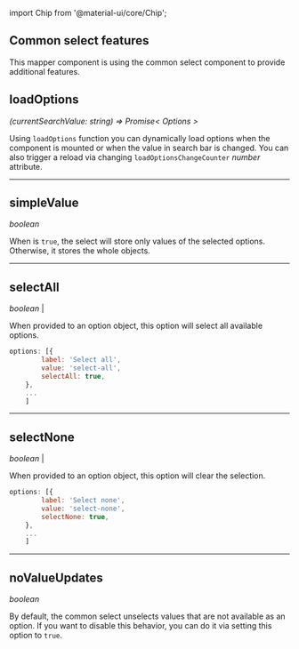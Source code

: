 import Chip from '@material-ui/core/Chip';

## Common select features

This mapper component is using the common select component to provide additional features.

## loadOptions

*(currentSearchValue: string) => Promise< Options >*

Using `loadOptions` function you can dynamically load options when the component is mounted or when the value in search bar is changed. You can also trigger a reload via changing `loadOptionsChangeCounter` *number* attribute.

---

## simpleValue

*boolean*

When is `true`, the select will store only values of the selected options. Otherwise, it stores the whole objects.

---

## selectAll

*boolean* | <Chip label="Experimental" color="secondary" component="span" />

When provided to an option object, this option will select all available options.

```jsx
options: [{
        label: 'Select all',
        value: 'select-all',
        selectAll: true,
    },
    ...
    ]
```

---

## selectNone

*boolean* | <Chip label="Experimental" color="secondary" component="span" />


When provided to an option object, this option will clear the selection.

```jsx
options: [{
        label: 'Select none',
        value: 'select-none',
        selectNone: true,
    },
    ...
    ]
```

---

## noValueUpdates

*boolean*

By default, the common select unselects values that are not available as an option. If you want to disable this behavior, you can do it via setting this option to `true`.